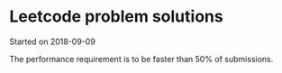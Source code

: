 # Leetcode problem solutions

Started on 2018-09-09

The performance requirement is to be faster than 50% of submissions.
